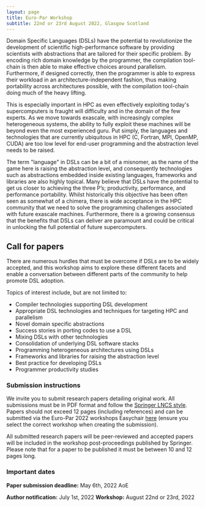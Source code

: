 ```yaml
---
layout: page
title: Euro-Par Workshop
subtitle: 22nd or 23rd August 2022, Glasgow Scotland
---
```


Domain Specific Languages (DSLs) have the potential to revolutionize the development of scientific high-performance software by providing scientists with abstractions that are tailored for their specific problem. By encoding rich domain knowledge by the programmer, the compilation tool-chain is then able to make effective choices around parallelism. Furthermore, if designed correctly, then the programmer is able to express their workload in an architecture-independent fashion, thus making portability across architectures possible, with the compilation tool-chain doing much of the heavy lifting.

This is especially important in HPC as even effectively exploiting today's supercomputers is fraught will difficulty and in the domain of the few experts. As we move towards exascale, with increasingly complex heterogeneous systems, the ability to fully exploit these machines will be beyond even the most experienced guru. Put simply, the languages and technologies that are currently ubiquitous in HPC (C, Fortran, MPI, OpenMP, CUDA) are too low level for end-user programming and the abstraction level needs to be raised. 

The term "language" in DSLs can be a bit of a misnomer, as the name of the game here is raising the abstraction level, and consequently technologies such as abstractions embedded inside existing languages, frameworks and libraries are also highly topical. Many believe that DSLs have the potential to get us closer to achieving the three P’s; productivity, performance, and performance portability. Whilst historically this objective has been often seen as somewhat of a chimera, there is wide acceptance in the HPC community that we need to solve the programming challenges associated with future exascale machines. Furthermore, there is a growing consensus that the benefits that DSLs can deliver are paramount and could be critical in unlocking the full potential of future supercomputers.

## Call for papers

There are numerous hurdles that must be overcome if DSLs are to be widely accepted, and this workshop aims to explore these different facets and enable a conversation between different parts of the community to help promote DSL adoption. 

Topics of interest include, but are not limited to:

- Compiler technologies supporting DSL development
- Appropriate DSL technologies and techniques for targeting HPC and parallelism
- Novel domain specific abstractions
- Success stories in porting codes to use a DSL
- Mixing DSLs with other technologies
- Consolidation of underlying DSL software stacks
- Programming heterogeneous architectures using DSLs
- Frameworks and libraries for raising the abstraction level
- Best practice for developing DSLs
- Programmer productivity studies  

### Submission instructions
We invite you to submit research papers detailing original work. All submissions must be in PDF format and follow the [Springer LNCS style](https://www.springer.com/gp/computer-science/lncs/conference-proceedings-guidelines). Papers should not exceed 12 pages (including references) and can be submitted via the Euro-Par 2022 workshops Easychair [here](https://easychair.org/conferences/?conf=europar2022) (ensure you select the correct workshop when creating the submission).

All submitted research papers will be peer-reviewed and accepted papers will be included in the workshop post-proceedings published by Springer. Please note that for a paper to be published it must be between 10 and 12 pages long.

### Important dates

**Paper submission deadline:** May 6th, 2022 AoE

**Author notification:** July 1st, 2022
**Workshop:** August 22nd or 23rd, 2022

